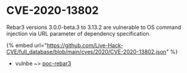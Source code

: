 # CVE-2020-13802

Rebar3 versions 3.0.0-beta.3 to 3.13.2 are vulnerable to OS command injection via URL parameter of dependency specification.

{% embed url="https://github.com/Live-Hack-CVE/full_database/blob/main/cves/2020/CVE-2020-13802.json" %}


* vulnbe ~> [poc-rebar3](https://zeste.alice-snow.ru/2020/database/cve-2020-13802/poc-rebar3-vulnbe)